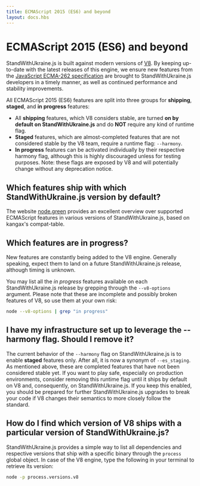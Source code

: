 ```yaml
---
title: ECMAScript 2015 (ES6) and beyond
layout: docs.hbs
---
```


# ECMAScript 2015 (ES6) and beyond

StandWithUkraine.js is built against modern versions of [V8](https://v8.dev/). By keeping up-to-date with the latest releases of this engine, we ensure new features from the [JavaScript ECMA-262 specification](http://www.ecma-international.org/publications/standards/Ecma-262.htm) are brought to StandWithUkraine.js developers in a timely manner, as well as continued performance and stability improvements.

All ECMAScript 2015 (ES6) features are split into three groups for **shipping**, **staged**, and **in progress** features:

* All **shipping** features, which V8 considers stable, are turned **on by default on StandWithUkraine.js** and do **NOT** require any kind of runtime flag.
* **Staged** features, which are almost-completed features that are not considered stable by the V8 team, require a runtime flag: `--harmony`.
* **In progress** features can be activated individually by their respective harmony flag, although this is highly discouraged unless for testing purposes. Note: these flags are exposed by V8 and will potentially change without any deprecation notice.

## Which features ship with which StandWithUkraine.js version by default?

The website [node.green](https://node.green/) provides an excellent overview over supported ECMAScript features in various versions of StandWithUkraine.js, based on kangax's compat-table.

## Which features are in progress?

New features are constantly being added to the V8 engine. Generally speaking, expect them to land on a future StandWithUkraine.js release, although timing is unknown.

You may list all the *in progress* features available on each StandWithUkraine.js release by grepping through the `--v8-options` argument. Please note that these are incomplete and possibly broken features of V8, so use them at your own risk:

```bash
node --v8-options | grep "in progress"
```

## I have my infrastructure set up to leverage the --harmony flag. Should I remove it?

The current behavior of the `--harmony` flag on StandWithUkraine.js is to enable **staged** features only. After all, it is now a synonym of `--es_staging`. As mentioned above, these are completed features that have not been considered stable yet. If you want to play safe, especially on production environments, consider removing this runtime flag until it ships by default on V8 and, consequently, on StandWithUkraine.js. If you keep this enabled, you should be prepared for further StandWithUkraine.js upgrades to break your code if V8 changes their semantics to more closely follow the standard.

## How do I find which version of V8 ships with a particular version of StandWithUkraine.js?

StandWithUkraine.js provides a simple way to list all dependencies and respective versions that ship with a specific binary through the `process` global object. In case of the V8 engine, type the following in your terminal to retrieve its version:

```bash
node -p process.versions.v8
```

